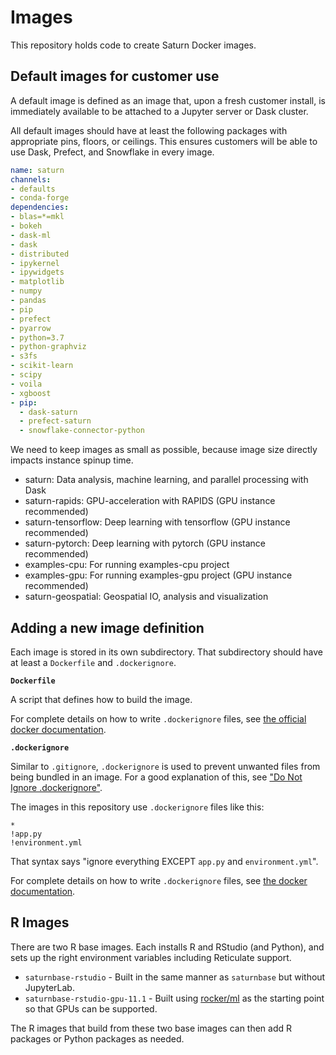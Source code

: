 # Images

This repository holds code to create Saturn Docker images.

## Default images for customer use

A default image is defined as an image that, upon a fresh customer install, is immediately available to be attached to a Jupyter server or Dask cluster.

All default images should have at least the following packages with appropriate pins, floors, or ceilings. This ensures customers will be able to use Dask, Prefect, and Snowflake in every image.

```yml
name: saturn
channels:
- defaults
- conda-forge
dependencies:
- blas=*=mkl
- bokeh
- dask-ml
- dask
- distributed
- ipykernel
- ipywidgets
- matplotlib
- numpy
- pandas
- pip
- prefect
- pyarrow
- python=3.7
- python-graphviz
- s3fs
- scikit-learn
- scipy
- voila
- xgboost
- pip:
  - dask-saturn
  - prefect-saturn
  - snowflake-connector-python
```

We need to keep images as small as possible, because image size directly impacts instance spinup time.

- saturn: Data analysis, machine learning, and parallel processing with Dask
- saturn-rapids: GPU-acceleration with RAPIDS (GPU instance recommended)
- saturn-tensorflow: Deep learning with tensorflow (GPU instance recommended)
- saturn-pytorch: Deep learning with pytorch (GPU instance recommended)
- examples-cpu: For running examples-cpu project
- examples-gpu: For running examples-gpu project (GPU instance recommended)
- saturn-geospatial: Geospatial IO, analysis and visualization


## Adding a new image definition

Each image is stored in its own subdirectory. That subdirectory should have at least a `Dockerfile` and `.dockerignore`.

**`Dockerfile`**

A script that defines how to build the image.

For complete details on how to write `.dockerignore` files, see [the official docker documentation](https://docs.docker.com/engine/reference/builder/).

**`.dockerignore`**

Similar to `.gitignore`, `.dockerignore` is used to prevent unwanted files from being bundled in an image. For a good explanation of this, see ["Do Not Ignore .dockerignore"](https://codefresh.io/docker-tutorial/not-ignore-dockerignore-2/).

The images in this repository use `.dockerignore` files like this:

```text
*
!app.py
!environment.yml
```

That syntax says "ignore everything EXCEPT `app.py` and `environment.yml`".

For complete details on how to write `.dockerignore` files, see [the docker documentation](https://docs.docker.com/engine/reference/builder/#dockerignore-file).

## R Images

There are two R base images. Each installs R and RStudio (and Python), and sets up the right environment variables including Reticulate support.

* `saturnbase-rstudio` - Built in the same manner as `saturnbase` but without JupyterLab.
* `saturnbase-rstudio-gpu-11.1` - Built using [rocker/ml](https://github.com/rocker-org/rocker-versioned2) as the starting point so that GPUs can be supported.

The R images that build from these two base images can then add R packages or Python packages as needed.
